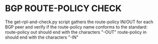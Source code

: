 # BGP ROUTE-POLICY CHECK

The get-rpl-and-check.py script gathers the route-policy IN/OUT for each BGP peer and verify if the route-policy name conforms to the standard:
route-policy out should end with the characters "-OUT"
route-policy in should end with the characters "-IN"
